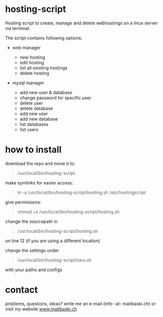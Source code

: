 hosting-script
==============

Hosting script to create, manage and delete webhostings on a linux server via terminal.

The script contains following options:

- web manager
  - new hosting
  - edit hosting
  - list all existing hostings
  - delete hosting

- mysql manager
  - add new user & database
  - change password for specific user
  - delete user
  - delete database
  - add new user
  - add new database
  - list databases
  - list users

how to install
==============

download the repo and move it to:
> /usr/local/bin/hosting-script

make symlinks for easier access:
> ln -s /usr/local/bin/hosting-script/hosting.sh /etc/hostingscript

give permissions:
> chmod +x /usr/local/bin/hosting-script/hosting.sh

change the sourcepath in 
> /usr/local/bin/hosting-script/hosting.sh

on line 12 (if you are using a different location)

change the settings under
> /usr/local/bin/hosting-script/vars.sh

with your paths and configs

contact
==============
problems, questions, ideas?
write me an e-mail (info -at- matibaski.ch) or visit my website www.matibaski.ch
